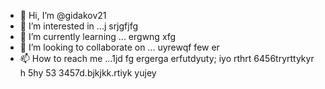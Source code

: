 - 👋 Hi, I’m @gidakov21
- 👀 I’m interested in ...j srjgfjfg
- 🌱 I’m currently learning ... ergwng xfg
- 💞️ I’m looking to collaborate on ... uyrewqf few er
- 📫 How to reach me ...1jd fg ergerga erfutdyuty; iyo rthrt 6456tryrttykyr h 5hy 53
3457d.bjkjkk.rtiyk yujey
<!---j45
gidakov21/gidakov21 is a ✨ special ✨ repository because its `README.m rtyu tr` (this file) appears on your GitHub profile.
You can click the Preview link to take a look at your changes.
--->
